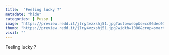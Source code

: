```yaml
---
title:  "Feeling lucky ?"
metadate: "hide"
categories: [ Pussy ]
image: "https://preview.redd.it/jlry4vzxshj51.jpg?auto=webp&s=cc06dec0138b41f7b4cd9303acaf3ff6d9986875"
thumb: "https://preview.redd.it/jlry4vzxshj51.jpg?width=1080&crop=smart&auto=webp&s=bca1c69e1b37606dcb01b612946848b247dfb07e"
visit: ""
---
```

Feeling lucky ?
